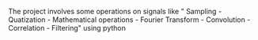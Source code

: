 The project involves some operations on signals like " Sampling - Quatization - Mathematical operations - Fourier Transform - Convolution - Correlation - Filtering" using python
